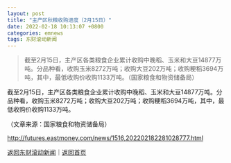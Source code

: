 ```yaml
---
layout: post
title: "主产区秋粮收购进度（2月15日）"
date: 2022-02-18 10:13:07 +0800
categories: emnews
tags: 东财滚动新闻
---
```

> 截至2月15日，主产区各类粮食企业累计收购中晚稻、玉米和大豆14877万吨。分品种看，收购玉米8272万吨；收购大豆202万吨；收购粳稻3694万吨，其中，最低收购价收购1133万吨。（国家粮食和物资储备局）

<p>截至2月15日，主产区各类粮食企业累计收购中晚稻、玉米和大豆14877万吨。分品种看，收购玉米8272万吨；收购大豆202万吨；收购粳稻3694万吨，其中，最低收购价收购1133万吨。</p><p class="em_media">（文章来源：国家粮食和物资储备局）</p>

<http://futures.eastmoney.com/news/1516,202202182281028777.html>

[返回东财滚动新闻](//finews.withounder.com/emnews/)｜[返回首页](//finews.withounder.com/)